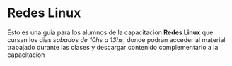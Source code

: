 # Redes Linux

Esto es una guia para los alumnos de la capacitacion __Redes Linux__ que cursan los dias _sabados de 10hs a 13hs_, donde podran acceder al material trabajado durante las clases y descargar contenido complementario a la capacitacion
